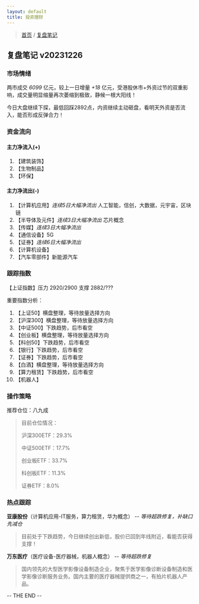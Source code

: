 ```yaml
---
layout: default
title: 投资理财
---
```


> [首页](/index.html) / [复盘笔记](/investment/replay-index.html)

## 复盘笔记 v20231226

### 市场情绪

两市成交 *6099* 亿元，较上一日增量 *+18* 亿元，受港股休市+外资过节的双重影响，成交量明显缩量再次萎缩到极致，静候一根大阳线！

今日大盘继续下探，最低回踩2892点，内资继续主动砸盘，看明天外资是否流入，能否形成反弹合力！


### 资金流向

#### 主力净流入(+)

1. 【建筑装饰】
2. 【生物制品】
3. 【环保】


#### 主力净流出(-)

1. 【计算机应用】*连续5日大幅净流出* 人工智能，信创，大数据，元宇宙，区块链
2. 【半导体及元件】*连续3日大幅净流出* 芯片概念
3. 【传媒】*连续3日大幅净流出*
4. 【通信设备】5G
5. 【证券】*连续6日大幅净流出*
6. 【计算机设备】
7. 【汽车零部件】新能源汽车


### 跟踪指数

【上证指数】压力 2920/2900 支撑 2882/???

重要指数分析：

1. 【上证50】横盘整理，等待放量选择方向
2. 【沪深300】横盘整理，等待放量选择方向
3. 【中证500】下跌趋势，后市看空
4. 【创业板】横盘整理，等待放量选择方向 
5. 【科创50】下跌趋势，后市看空 
6. 【银行】下跌趋势，后市看空 
7. 【证券】下跌趋势，后市看空 
8. 【白酒】横盘整理，等待放量选择方向
9. 【算力租赁】下跌趋势，后市看空
10. 【机器人】


### 操作策略

推荐仓位：八九成

> 目前仓位情况：
> 
> 沪深300ETF：29.3%
> 
> 中证500ETF：17.7%
> 
> 创业板ETF：33.7%
> 
> 科创板ETF：11.3%
> 
> 证券ETF：8.0%


### 热点跟踪

**亚康股份**（计算机应用-IT服务，算力租赁，华为概念） -- *等待超跌修复，补缺口先减仓*
> 目前处于下跌趋势，今日继续创出新低，股价已回到年线附近，看能否获得支撑！

**万东医疗**（医疗设备-医疗器械，机器人概念） -- *等待超跌修复*
> 国内领先的大型医学影像设备制造企业，聚焦于医学影像诊断设备制造和医学影像诊断服务业务。国内主要的医疗器械提供商之一，有拍片机器人产品。


-- THE END --
